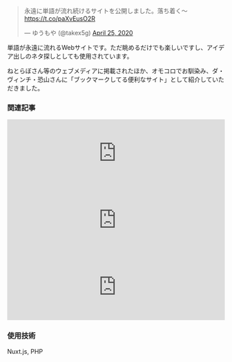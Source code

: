 <blockquote class="twitter-tweet"><p lang="ja" dir="ltr">永遠に単語が流れ続けるサイトを公開しました。落ち着く～<a href="https://t.co/paXvEusO2R">https://t.co/paXvEusO2R</a></p>&mdash; ゆうもや (@takex5g) <a href="https://twitter.com/takex5g/status/1254075735557300225?ref_src=twsrc%5Etfw">April 25, 2020</a></blockquote> 

単語が永遠に流れるWebサイトです。ただ眺めるだけでも楽しいですし、アイデア出しのネタ探しとしても使用されています。

ねとらぼさん等のウェブメディアに掲載されたほか、オモコロでお馴染み、ダ・ヴィンチ・恐山さんに「ブックマークしてる便利なサイト」として紹介していただきました。

### 関連記事

<iframe 
  class="hatenablogcard" 
  style="width:100%;height:155px;max-width:680px;" 
  title="ランダムな単語が延々流れ落ちるサイトが癒やされる　「なんだか落ち着く」「スクリーンセーバーにしたい」" 
  src="https://hatenablog-parts.com/embed?url=https://nlab.itmedia.co.jp/nl/articles/2004/30/news110.html" 
  width="300" height="150" frameborder="0" scrolling="no">
</iframe>

<iframe 
  class="hatenablogcard" 
  style="width:100%;height:155px;max-width:680px;" 
  title="Word Cascadeでオンライン飲み会をしよう" 
  src="https://hatenablog-parts.com/embed?url=https://note.com/takex5g/n/n9cf66bdf74b6" 
  width="300" height="150" frameborder="0" scrolling="no">
</iframe>
<iframe 
  class="hatenablogcard" 
  style="width:100%;height:155px;max-width:680px;" 
  title="バーグハンバーグバーグ社員に聞いた、ブックマークしてる便利なサイト" 
  src="https://hatenablog-parts.com/embed?url=https://omocoro.jp/bros/kiji/314284/" 
  width="300" height="150" frameborder="0" scrolling="no">
</iframe>

### 使用技術
Nuxt.js, PHP